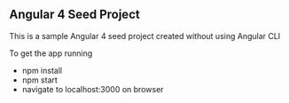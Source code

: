 ## Angular 4 Seed Project

This is a sample Angular 4 seed project created without using Angular CLI

To get the app running

<ul style="list-style-type:disc">
  <li>npm install</li>
  <li>npm start</li>
  <li>navigate to localhost:3000 on browser</li>
</ul>  
